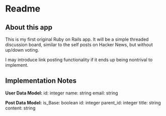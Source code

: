 # Readme #

## About this app ##

This is my first original Ruby on Rails app. It will be a simple threaded
discussion board, similar to the self posts on Hacker News, but without up/down voting.

I may introduce link posting functionality if it ends up being nontrival to implement.

## Implementation Notes ##

**User Data Model:**
id:		integer
name:	string
email:	string

**Post Data Model:**
is\_Base:	boolean
id:			integer
parent\_id:	integer
title:		string
content:	string
